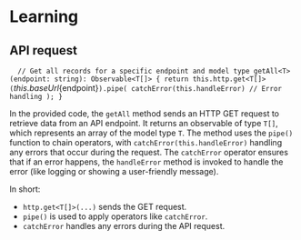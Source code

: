# Learning

## API request

`  // Get all records for a specific endpoint and model type
  getAll<T>(endpoint: string): Observable<T[]> {
    return this.http.get<T[]>(`${this.baseUrl}${endpoint}`).pipe(
      catchError(this.handleError) // Error handling
    );
  }`

In the provided code, the `getAll` method sends an HTTP GET request to retrieve data from an API endpoint. It returns an observable of type `T[]`, which represents an array of the model type `T`. The method uses the `pipe()` function to chain operators, with `catchError(this.handleError)` handling any errors that occur during the request. The `catchError` operator ensures that if an error happens, the `handleError` method is invoked to handle the error (like logging or showing a user-friendly message).

In short:

- `http.get<T[]>(...)` sends the GET request.
- `pipe()` is used to apply operators like `catchError`.
- `catchError` handles any errors during the API request.
